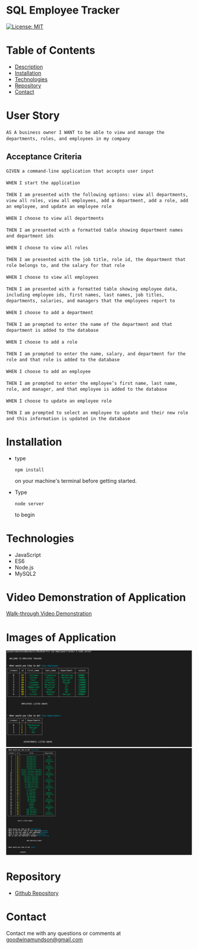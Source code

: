 # SQL Employee Tracker

[![License: MIT](https://img.shields.io/badge/License-MIT-yellow.svg)](https://opensource.org/licenses/MIT)

# Table of Contents

- [Description](#description)
- [Installation](#installation)
- [Technologies](#technologies)
- [Repository](#repository)
- [Contact](#contact)

# User Story

  `AS A business owner I WANT to be able to view and manage the departments, roles, and employees in my company`

## Acceptance Criteria
    GIVEN a command-line application that accepts user input 

    WHEN I start the application

    THEN I am presented with the following options: view all departments, view all roles, view all employees, add a department, add a role, add an employee, and update an employee role

    WHEN I choose to view all departments

    THEN I am presented with a formatted table showing department names and department ids

    WHEN I choose to view all roles

    THEN I am presented with the job title, role id, the department that role belongs to, and the salary for that role

    WHEN I choose to view all employees

    THEN I am presented with a formatted table showing employee data, including employee ids, first names, last names, job titles, departments, salaries, and managers that the employees report to

    WHEN I choose to add a department

    THEN I am prompted to enter the name of the department and that department is added to the database

    WHEN I choose to add a role

    THEN I am prompted to enter the name, salary, and department for the role and that role is added to the database

    WHEN I choose to add an employee

    THEN I am prompted to enter the employee’s first name, last name, role, and manager, and that employee is added to the database

    WHEN I choose to update an employee role

    THEN I am prompted to select an employee to update and their new role and this information is updated in the database

# Installation

  - type 

    ```
    npm install
    ```

    on your machine's terminal before getting started.
  - Type 
    ```
    node server
    ``` 
    to begin

# Technologies

  - JavaScript
  - ES6
  - Node.js
  - MySQL2

# Video Demonstration of Application
[Walk-through Video Demonstration](https://drive.google.com/file/d/1ZxODbqDfCSrEb5F_gywNC_TJtMD2m41t/view)

# Images of Application

<img src="./images/1.png" />

<img src="./images/2.png" />

# Repository

- <a href="https://github.com/goodwinamundson/sql-employee-tracker">Github Repository</a>

# Contact 
Contact me with any questions or comments at goodwinamundson@gmail.com